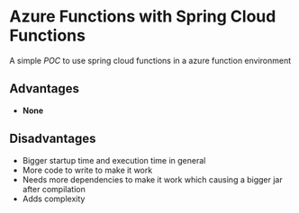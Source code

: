 # Azure Functions with Spring Cloud Functions

A simple *POC* to use spring cloud functions in a azure function environment


## Advantages
* **None**

## Disadvantages
* Bigger startup time and execution time in general
* More code to write to make it work
* Needs more dependencies to make it work which causing a bigger jar after compilation
* Adds complexity

